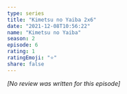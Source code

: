 ```yaml
---
type: series
title: "Kimetsu no Yaiba 2x6"
date: "2021-12-08T10:56:22"
name: "Kimetsu no Yaiba"
season: 2
episode: 6
rating: 1
ratingEmoji: "⭐️"
share: false
---
```


_[No review was written for this episode]_
